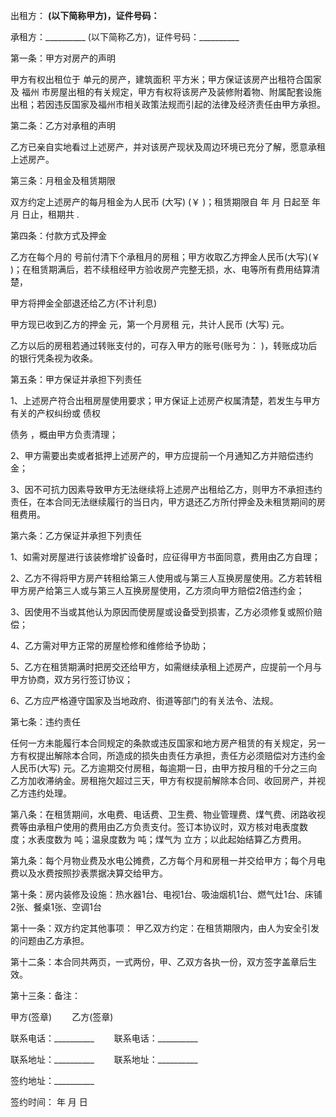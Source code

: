 
 


出租方： __________(以下简称甲方)，证件号码：__________


承租方：__________ (以下简称乙方)，证件号码：__________


第一条：甲方对房产的声明


甲方有权出租位于 单元的房产，建筑面积 平方米；甲方保证该房产出租符合国家及
福州
市房屋出租的有关规定，甲方有权将该房产及装修附着物、附属配套设施出租；若因违反国家及福州市相关政策法规而引起的法律及经济责任由甲方承担。


第二条：乙方对承租的声明


乙方已亲自实地看过上述房产，并对该房产现状及周边环境已充分了解，愿意承租上述房产。


第三条：月租金及租赁期限


双方约定上述房产的每月租金为人民币         (大写) (￥ )；租赁期限自  年  月  日起至  年  月  日止，租期共       .


第四条：付款方式及押金


乙方在每个月的 号前付清下个承租月的房租；甲方收取乙方押金人民币(大写)(￥ )；在租赁期满后，若不续租经甲方验收房产完整无损，水、电等所有费用结算清楚，


甲方将押金全部退还给乙方(不计利息)


甲方现已收到乙方的押金 元，第一个月房租         元，共计人民币        (大写) 元。


乙方以后的房租若通过转账支付的，可存入甲方的账号(账号为： )，转账成功后的银行凭条视为收条。


第五条：甲方保证并承担下列责任


1、上述房产符合出租房屋使用要求；甲方保证上述房产权属清楚，若发生与甲方有关的产权纠纷或
债权

债务
，概由甲方负责清理；


2、甲方需要出卖或者抵押上述房产的，甲方应提前一个月通知乙方并赔偿违约金；


3、因不可抗力因素导致甲方无法继续将上述房产出租给乙方，则甲方不承担违约责任，在本合同无法继续履行的当日内，甲方退还乙方所付押金及未租赁期间的房租费用。


第六条：乙方保证并承担下列责任


1、如需对房屋进行该装修增扩设备时，应征得甲方书面同意，费用由乙方自理；


2、乙方不得将甲方房产转租给第三人使用或与第三人互换房屋使用。乙方若转租甲方房产给第三人或与第三人互换房屋使用，乙方须向甲方赔偿2倍违约金；


3、因使用不当或其他认为原因而使房屋或设备受到损害，乙方必须修复或照价赔偿；


4、乙方需对甲方正常的房屋检修和维修给予协助；


5、乙方在租赁期满时把房交还给甲方，如需继续承租上述房产，应提前一个月与甲方协商，双方另行签订协议；


6、乙方应严格遵守国家及当地政府、街道等部门的有关法令、法规。


第七条：违约责任


任何一方未能履行本合同规定的条款或违反国家和地方房产租赁的有关规定，另一方有权提出解除本合同，所造成的损失由责任方承担，责任方必须赔偿对方违约金人民币(大写) 元。乙方逾期交付房租，每逾期一日，由甲方按月租的千分之三向乙方加收滞纳金。房租拖欠超过三天，甲方有权提前解除本合同、收回房产，并视乙方违约处理。


第八条：在租赁期间，水电费、电话费、卫生费、物业管理费、煤气费、闭路收视费等由承租户使用的费用由乙方负责支付。签订本协议时，双方核对电表度数 度；水表度数为 吨；温泉度数为 吨；煤气为 立方；以此起始结算乙方费用。


第九条：每个月物业费及水电公摊费，乙方每个月和房租一并交给甲方；每个月电费以及水费按照抄表票据决算交给甲方。


第十条：房内装修及设施：热水器1台、电视1台、吸油烟机1台、燃气灶1台、床铺2张、餐桌1张、空调1台


第十一条：双方约定其他事项： 甲乙双方约定：在租赁期限内，由人为安全引发的问题由乙方承担。


第十二条：本合同共两页，一式两份，甲、乙双方各执一份，双方签字盖章后生效。


第十三条：备注：


甲方(签章)　　 乙方(签章)


联系电话：__________　　 联系电话：__________


联系地址：__________ 　　联系地址：__________


签约地址：__________


签约时间： 年 月 日
 


 

 
 
 
 
 
  


  
 

  


  


  
 
 
 
 

